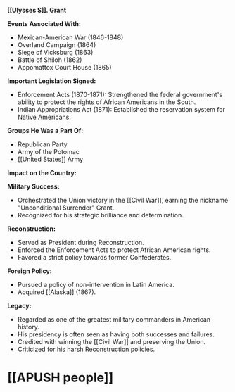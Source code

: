 **[[Ulysses S]]. Grant**

**Events Associated With:**

* Mexican-American War (1846-1848)
* Overland Campaign (1864)
* Siege of Vicksburg (1863)
* Battle of Shiloh (1862)
* Appomattox Court House (1865)

**Important Legislation Signed:**

* Enforcement Acts (1870-1871): Strengthened the federal government's ability to protect the rights of African Americans in the South.
* Indian Appropriations Act (1871): Established the reservation system for Native Americans.

**Groups He Was a Part Of:**

* Republican Party
* Army of the Potomac
* [[United States]] Army

**Impact on the Country:**

**Military Success:**

* Orchestrated the Union victory in the [[Civil War]], earning the nickname "Unconditional Surrender" Grant.
* Recognized for his strategic brilliance and determination.

**Reconstruction:**

* Served as President during Reconstruction.
* Enforced the Enforcement Acts to protect African American rights.
* Favored a strict policy towards former Confederates.

**Foreign Policy:**

* Pursued a policy of non-intervention in Latin America.
* Acquired [[Alaska]] (1867).

**Legacy:**

* Regarded as one of the greatest military commanders in American history.
* His presidency is often seen as having both successes and failures.
* Credited with winning the [[Civil War]] and preserving the Union.
* Criticized for his harsh Reconstruction policies.
# [[APUSH people]]